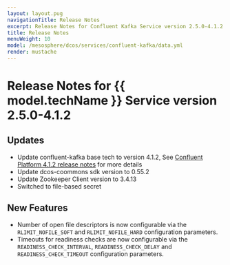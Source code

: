 ```yaml
---
layout: layout.pug
navigationTitle: Release Notes
excerpt: Release Notes for Confluent Kafka Service version 2.5.0-4.1.2
title: Release Notes
menuWeight: 10
model: /mesosphere/dcos/services/confluent-kafka/data.yml
render: mustache
---
```

# Release Notes for {{ model.techName }} Service version 2.5.0-4.1.2

## Updates

- Update confluent-kafka base tech to version 4.1.2, See [Confluent Platform 4.1.2 release notes](https://docs.confluent.io/4.1.2/release-notes.html) for more details
- Update dcos-coommons sdk version to 0.55.2
- Update Zookeeper Client version to 3.4.13
- Switched to file-based secret

## New Features

- Number of open file descriptors is now configurable via the `RLIMIT_NOFILE_SOFT` and `RLIMIT_NOFILE_HARD` configuration parameters.
- Timeouts for readiness checks are now configurable via the `READINESS_CHECK_INTERVAL`, `READINESS_CHECK_DELAY` and `READINESS_CHECK_TIMEOUT` configuration parameters.